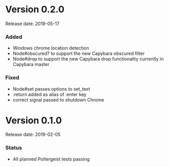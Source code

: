 # Version 0.2.0
Release date: 2019-05-17

### Added

* Windows chrome location detection
* Node#obscured? to support the new Capybara obscured filter
* Node#drop to support the new Capybara drop functionality currently in Capybara master

### Fixed

* Node#set passes options to set_text
* :return added as alias of :enter key
* correct signal passed to shutdown Chrome

# Version 0.1.0
Release date: 2019-02-05

### Status

* All planned Poltergeist tests passing
